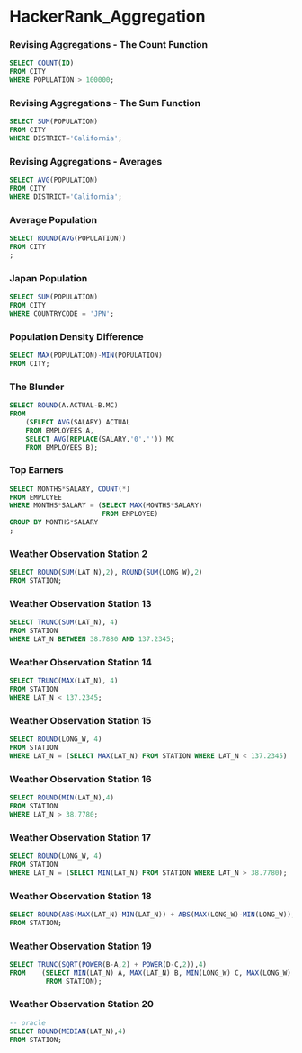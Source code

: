 # HackerRank_Aggregation



### Revising Aggregations - The Count Function

```sql
SELECT COUNT(ID)
FROM CITY
WHERE POPULATION > 100000;
```



### Revising Aggregations - The Sum Function

```sql
SELECT SUM(POPULATION)
FROM CITY
WHERE DISTRICT='California';
```



### Revising Aggregations - Averages

```sql
SELECT AVG(POPULATION)
FROM CITY
WHERE DISTRICT='California';
```



### Average Population

```sql
SELECT ROUND(AVG(POPULATION))
FROM CITY
;
```



### Japan Population

```sql
SELECT SUM(POPULATION)
FROM CITY
WHERE COUNTRYCODE = 'JPN';
```



### Population Density Difference

```sql
SELECT MAX(POPULATION)-MIN(POPULATION)
FROM CITY;
```



### The Blunder

```sql
SELECT ROUND(A.ACTUAL-B.MC)
FROM
	(SELECT AVG(SALARY) ACTUAL
    FROM EMPLOYEES A,
    SELECT AVG(REPLACE(SALARY,'0','')) MC
    FROM EMPLOYEES B);
```



### Top Earners

```sql
SELECT MONTHS*SALARY, COUNT(*)
FROM EMPLOYEE
WHERE MONTHS*SALARY = (SELECT MAX(MONTHS*SALARY)
    	 		 	   FROM EMPLOYEE)
GROUP BY MONTHS*SALARY
;
```



### Weather Observation Station 2

```sql
SELECT ROUND(SUM(LAT_N),2), ROUND(SUM(LONG_W),2)
FROM STATION;
```



### Weather Observation Station 13

```sql
SELECT TRUNC(SUM(LAT_N), 4)
FROM STATION
WHERE LAT_N BETWEEN 38.7880 AND 137.2345;
```



### Weather Observation Station 14

```SQL
SELECT TRUNC(MAX(LAT_N), 4)
FROM STATION
WHERE LAT_N < 137.2345;
```



### Weather Observation Station 15

```SQL
SELECT ROUND(LONG_W, 4)
FROM STATION
WHERE LAT_N = (SELECT MAX(LAT_N) FROM STATION WHERE LAT_N < 137.2345)
```



### Weather Observation Station 16

```SQL
SELECT ROUND(MIN(LAT_N),4)
FROM STATION
WHERE LAT_N > 38.7780;
```



### Weather Observation Station 17

```SQL
SELECT ROUND(LONG_W, 4)
FROM STATION
WHERE LAT_N = (SELECT MIN(LAT_N) FROM STATION WHERE LAT_N > 38.7780);
```



### Weather Observation Station 18

```SQL
SELECT ROUND(ABS(MAX(LAT_N)-MIN(LAT_N)) + ABS(MAX(LONG_W)-MIN(LONG_W)),4)
FROM STATION;
```



### Weather Observation Station 19

```SQL
SELECT TRUNC(SQRT(POWER(B-A,2) + POWER(D-C,2)),4)
FROM    (SELECT MIN(LAT_N) A, MAX(LAT_N) B, MIN(LONG_W) C, MAX(LONG_W) D
         FROM STATION);
```



### Weather Observation Station 20

```SQL
-- oracle
SELECT ROUND(MEDIAN(LAT_N),4)
FROM STATION;
```

